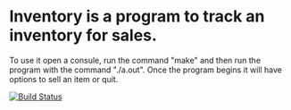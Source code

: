 # Inventory is a program to track an inventory for sales.
To use it open a consule, run the command "make" and then run the program with the command "./a.out". Once the program begins it will have options to sell an item or quit.

[![Build Status](https://travis-ci.com/garrett1001/Inventory.svg?branch=master)](https://travis-ci.com/garrett1001/Inventory)
